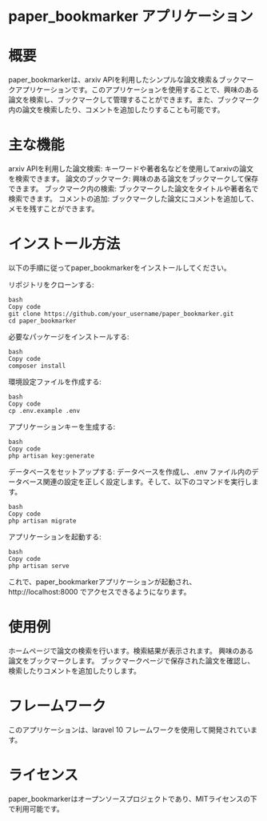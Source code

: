 # paper_bookmarker アプリケーション

# 概要
paper_bookmarkerは、arxiv APIを利用したシンプルな論文検索＆ブックマークアプリケーションです。このアプリケーションを使用することで、興味のある論文を検索し、ブックマークして管理することができます。また、ブックマーク内の論文を検索したり、コメントを追加したりすることも可能です。

# 主な機能
arxiv APIを利用した論文検索: キーワードや著者名などを使用してarxivの論文を検索できます。
論文のブックマーク: 興味のある論文をブックマークして保存できます。
ブックマーク内の検索: ブックマークした論文をタイトルや著者名で検索できます。
コメントの追加: ブックマークした論文にコメントを追加して、メモを残すことができます。

# インストール方法
以下の手順に従ってpaper_bookmarkerをインストールしてください。

リポジトリをクローンする:
```
bash
Copy code
git clone https://github.com/your_username/paper_bookmarker.git
cd paper_bookmarker
```

必要なパッケージをインストールする:
```
bash
Copy code
composer install
```

環境設定ファイルを作成する:
```
bash
Copy code
cp .env.example .env
```

アプリケーションキーを生成する:
```
bash
Copy code
php artisan key:generate
```

データベースをセットアップする:
データベースを作成し、.env ファイル内のデータベース関連の設定を正しく設定します。そして、以下のコマンドを実行します。
```
bash
Copy code
php artisan migrate
```

アプリケーションを起動する:
```
bash
Copy code
php artisan serve
```
これで、paper_bookmarkerアプリケーションが起動され、 http://localhost:8000 でアクセスできるようになります。

# 使用例
ホームページで論文の検索を行います。検索結果が表示されます。
興味のある論文をブックマークします。
ブックマークページで保存された論文を確認し、検索したりコメントを追加したりします。

# フレームワーク
このアプリケーションは、laravel 10 フレームワークを使用して開発されています。

# ライセンス
paper_bookmarkerはオープンソースプロジェクトであり、MITライセンスの下で利用可能です。
